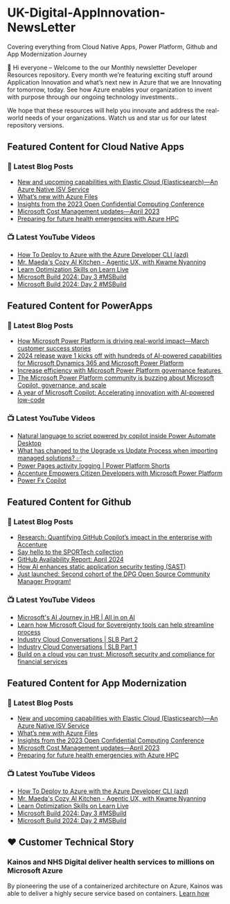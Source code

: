 # UK-Digital-AppInnovation-NewsLetter

Covering everything from Cloud Native Apps, Power Platform, Github and App Modernization Journey

👋 Hi everyone – Welcome to the our Monthly newsletter Developer Resources repository. Every month we’re featuring exciting stuff around Application Innovation and what’s next new in Azure that we are Innovating for tomorrow, today. See how Azure enables your organization to invent with purpose through our ongoing technology investments..


We hope that these resources will help you innovate and address the real-world needs of your organizations. Watch us and star us for our latest repository versions.

## Featured Content for Cloud Native Apps


### 📝 Latest Blog Posts

    
<!-- BLOGCNA:START -->
- [New and upcoming capabilities with Elastic Cloud (Elasticsearch)—An Azure Native ISV Service](https://azure.microsoft.com/blog/new-and-upcoming-capabilities-with-elastic-cloud-elasticsearch-an-azure-native-isv-service/)
- [What’s new with Azure Files](https://azure.microsoft.com/blog/what-s-new-with-azure-files/)
- [Insights from the 2023 Open Confidential Computing Conference](https://azure.microsoft.com/blog/insights-from-the-2023-open-confidential-computing-conference/)
- [Microsoft Cost Management updates—April 2023](https://azure.microsoft.com/blog/microsoft-cost-management-updates-april-2023/)
- [Preparing for future health emergencies with Azure HPC ](https://azure.microsoft.com/blog/preparing-for-future-health-emergencies-with-azure-hpc/)
<!-- BLOGCNA:END -->

### 📺 Latest YouTube Videos

 
<!-- YOUTUBECNA:START -->
- [How To Deploy to Azure with the Azure Developer CLI &lpar;azd&rpar;](https://www.youtube.com/watch?v=f_HpDpEmWZ4)
- [Mr. Maeda&#39;s Cozy AI Kitchen - Agentic UX, with Kwame Nyanning](https://www.youtube.com/watch?v=RX1GaPSXYPo)
- [Learn Optimization Skills on Learn Live](https://www.youtube.com/watch?v=9oexpl-4F0s)
- [Microsoft Build 2024: Day 3 #MSBuild](https://www.youtube.com/watch?v=8Zy9QtZ6czE)
- [Microsoft Build 2024: Day 2 #MSBuild](https://www.youtube.com/watch?v=FwJ1Zz_DntY)
<!-- YOUTUBECNA:END -->

##  Featured Content for PowerApps
### 📝 Latest Blog Posts
<!-- BLOGPOWER:START -->
- [How Microsoft Power Platform is driving real-world impact—March customer success stories](https://www.microsoft.com/en-us/power-platform/blog/2024/04/18/how-microsoft-power-platform-is-driving-real-world-impact-march-customer-success-stories/)
- [2024 release wave 1 kicks off with hundreds of AI-powered capabilities for Microsoft Dynamics 365 and Microsoft Power Platform](https://cloudblogs.microsoft.com/dynamics365/bdm/2024/04/10/2024-release-wave-1-kicks-off-with-hundreds-of-ai-powered-capabilities-for-microsoft-dynamics-365-and-microsoft-power-platform/)
- [Increase efficiency with Microsoft Power Platform governance features ](https://www.microsoft.com/en-us/power-platform/blog/2024/04/04/increase-efficiency-with-microsoft-power-platform-governance-features/)
- [The Microsoft Power Platform community is buzzing about Microsoft Copilot, governance, and scale](https://www.microsoft.com/en-us/power-platform/blog/2024/03/28/the-microsoft-power-platform-community-is-buzzing-about-microsoft-copilot-governance-and-scale/)
- [A year of Microsoft Copilot: Accelerating innovation with AI-powered low-code](https://www.microsoft.com/en-us/power-platform/blog/2024/03/26/a-year-of-microsoft-copilot-accelerating-innovation-with-ai-powered-low-code/)
<!-- BLOGPOWER:END -->
 ### 📺 Latest YouTube Videos
    
<!-- YOUTUBEPOWER:START -->
- [Natural language to script powered by copilot inside Power Automate Desktop](https://www.youtube.com/watch?v=XOnH5joKnC0)
- [What has changed to the Upgrade vs Update Process when importing managed solutions? ✅](https://www.youtube.com/watch?v=JzTB-jfQYbo)
- [Power Pages activity logging | Power Platform Shorts](https://www.youtube.com/watch?v=pBKkkkPpX0I)
- [Accenture Empowers Citizen Developers with Microsoft Power Platform](https://www.youtube.com/watch?v=iPUD22TNmBU)
- [Power Fx Copilot](https://www.youtube.com/watch?v=fz_v-_3oSxE)
<!-- YOUTUBEPOWER:END -->

##  Featured Content for Github
### 📝 Latest Blog Posts
<!-- BLOGGITHUB:START -->
- [Research: Quantifying GitHub Copilot’s impact in the enterprise with Accenture](https://github.blog/2024-05-13-research-quantifying-github-copilots-impact-in-the-enterprise-with-accenture/)
- [Say hello to the SPORTech collection](https://github.blog/2024-05-13-say-hello-to-the-sportech-collection/)
- [GitHub Availability Report: April 2024](https://github.blog/2024-05-10-github-availability-report-april-2024/)
- [How AI enhances static application security testing (SAST)](https://github.blog/2024-05-09-how-ai-enhances-static-application-security-testing-sast/)
- [Just launched: Second cohort of the DPG Open Source Community Manager Program!](https://github.blog/2024-05-08-just-launched-second-cohort-of-the-dpg-open-source-community-manager-program/)
<!-- BLOGGITHUB:END -->
### 📺 Latest YouTube Videos
<!-- YOUTUBEGITHUB:START -->
- [Microsoft&#39;s AI Journey in HR | All in on AI](https://www.youtube.com/watch?v=ffrmZhT3BJA)
- [Learn how Microsoft Cloud for Sovereignty tools can help streamline process](https://www.youtube.com/watch?v=fbq3EfDIfX4)
- [Industry Cloud Conversations | SLB Part 2](https://www.youtube.com/watch?v=uvc2xhJNsn4)
- [Industry Cloud Conversations | SLB Part 1](https://www.youtube.com/watch?v=yssdcLSDMkw)
- [Build on a cloud you can trust: Microsoft security and compliance for financial services](https://www.youtube.com/watch?v=vdfhxuWOSlQ)
<!-- YOUTUBEGITHUB:END -->
##  Featured Content for App Modernization
### 📝 Latest Blog Posts
<!-- BLOGAPPMOD:START -->
- [New and upcoming capabilities with Elastic Cloud (Elasticsearch)—An Azure Native ISV Service](https://azure.microsoft.com/blog/new-and-upcoming-capabilities-with-elastic-cloud-elasticsearch-an-azure-native-isv-service/)
- [What’s new with Azure Files](https://azure.microsoft.com/blog/what-s-new-with-azure-files/)
- [Insights from the 2023 Open Confidential Computing Conference](https://azure.microsoft.com/blog/insights-from-the-2023-open-confidential-computing-conference/)
- [Microsoft Cost Management updates—April 2023](https://azure.microsoft.com/blog/microsoft-cost-management-updates-april-2023/)
- [Preparing for future health emergencies with Azure HPC ](https://azure.microsoft.com/blog/preparing-for-future-health-emergencies-with-azure-hpc/)
<!-- BLOGAPPMOD:END -->
### 📺 Latest YouTube Videos
<!-- YOUTUBEAPPMOD:START -->
- [How To Deploy to Azure with the Azure Developer CLI &lpar;azd&rpar;](https://www.youtube.com/watch?v=f_HpDpEmWZ4)
- [Mr. Maeda&#39;s Cozy AI Kitchen - Agentic UX, with Kwame Nyanning](https://www.youtube.com/watch?v=RX1GaPSXYPo)
- [Learn Optimization Skills on Learn Live](https://www.youtube.com/watch?v=9oexpl-4F0s)
- [Microsoft Build 2024: Day 3 #MSBuild](https://www.youtube.com/watch?v=8Zy9QtZ6czE)
- [Microsoft Build 2024: Day 2 #MSBuild](https://www.youtube.com/watch?v=FwJ1Zz_DntY)
<!-- YOUTUBEAPPMOD:END -->


## ♥️ Customer Technical Story 

### Kainos and NHS Digital deliver health services to millions on Microsoft Azure

By pioneering the use of a containerized architecture on Azure, Kainos was able to deliver a highly secure service based on containers. [Learn how](https://customers.microsoft.com/en-us/story/1368348549535774520-kainos-and-nhs-digital-deliver-health-services-to-millions-on-microsoft-azure)

